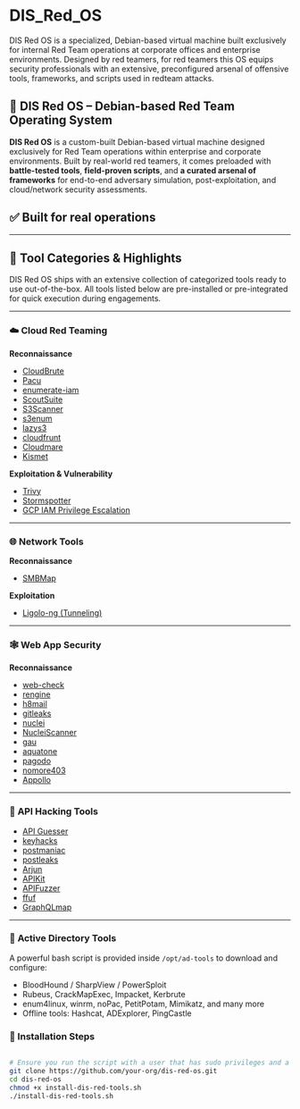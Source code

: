 # DIS_Red_OS
DIS Red OS is a specialized, Debian-based virtual machine built exclusively for internal Red Team operations at corporate offices and enterprise environments. Designed by red teamers, for red teamers this OS equips security professionals with an extensive, preconfigured arsenal of offensive tools, frameworks, and scripts used in redteam attacks.
## 🔴 DIS Red OS – Debian-based Red Team Operating System

**DIS Red OS** is a custom-built Debian-based virtual machine designed exclusively for Red Team operations within enterprise and corporate environments. Built by real-world red teamers, it comes preloaded with **battle-tested tools**, **field-proven scripts**, and **a curated arsenal of frameworks** for end-to-end adversary simulation, post-exploitation, and cloud/network security assessments.

## ✅ Built for real operations

---

## 🧰 Tool Categories & Highlights

DIS Red OS ships with an extensive collection of categorized tools ready to use out-of-the-box. All tools listed below are pre-installed or pre-integrated for quick execution during engagements.

---

### ☁️ **Cloud Red Teaming**

**Reconnaissance**
- [CloudBrute](https://github.com/0xsha/CloudBrute)
- [Pacu](https://github.com/RhinoSecurityLabs/pacu)
- [enumerate-iam](https://github.com/andresriancho/enumerate-iam.git)
- [ScoutSuite](https://github.com/nccgroup/ScoutSuite.git)
- [S3Scanner](https://github.com/sa7mon/S3Scanner)
- [s3enum](https://github.com/koenrh/s3enum)
- [lazys3](https://github.com/nahamsec/lazys3)
- [cloudfrunt](https://github.com/MindPointGroup/cloudfrunt)
- [Cloudmare](https://github.com/MrH0wl/Cloudmare)
- [Kismet](https://www.kali.org/tools/kismet/)

**Exploitation & Vulnerability**
- [Trivy](https://www.aquasec.com/products/trivy/)
- [Stormspotter](https://github.com/Azure/Stormspotter)
- [GCP IAM Privilege Escalation](https://github.com/RhinoSecurityLabs/GCP-IAM-Privilege-Escalation)

---

### 🌐 **Network Tools**

**Reconnaissance**
- [SMBMap](https://github.com/ShawnDEvans/smbmap)

**Exploitation**
- [Ligolo-ng (Tunneling)](https://github.com/nicocha30/ligolo-ng)

---

### 🕸️ **Web App Security**

**Reconnaissance**
- [web-check](https://github.com/Lissy93/web-check)
- [rengine](https://github.com/yogeshojha/rengine)
- [h8mail](https://github.com/khast3x/h8mail)
- [gitleaks](https://github.com/gitleaks/gitleaks)
- [nuclei](https://github.com/projectdiscovery/nuclei)
- [NucleiScanner](https://github.com/0xKayala/NucleiScanner)
- [gau](https://github.com/lc/gau)
- [aquatone](https://github.com/michenriksen/aquatone)
- [pagodo](https://github.com/opsdisk/pagodo)
- [nomore403](https://github.com/devploit/nomore403)
- [Appollo](https://github.com/Groww-OSS/Appollo)

---

### 🔌 **API Hacking Tools**

- [API Guesser](https://api-guesser.netlify.app/)
- [keyhacks](https://github.com/streaak/keyhacks)
- [postmaniac](https://github.com/boringthegod/postmaniac)
- [postleaks](https://github.com/cosad3s/postleaks)
- [Arjun](https://github.com/s0md3v/Arjun)
- [APIKit](https://github.com/ishkawa/APIKit)
- [APIFuzzer](https://github.com/KissPeter/APIFuzzer)
- [ffuf](https://github.com/ffuf/ffuf)
- [GraphQLmap](https://github.com/swisskyrepo/GraphQLmap)

---

### 🧠 **Active Directory Tools**

A powerful bash script is provided inside `/opt/ad-tools` to download and configure:

- BloodHound / SharpView / PowerSploit
- Rubeus, CrackMapExec, Impacket, Kerbrute
- enum4linux, winrm, noPac, PetitPotam, Mimikatz, and many more
- Offline tools: Hashcat, ADExplorer, PingCastle

### 🧠  Installation Steps


```bash

# Ensure you run the script with a user that has sudo privileges and a stable internet connection.
git clone https://github.com/your-org/dis-red-os.git
cd dis-red-os
chmod +x install-dis-red-tools.sh
./install-dis-red-tools.sh

